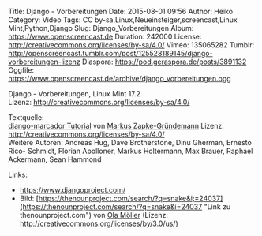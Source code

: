Title: Django - Vorbereitungen
Date: 2015-08-01 09:56
Author: Heiko
Category: Video
Tags: CC by-sa,Linux,Neueinsteiger,screencast,Linux Mint,Python,Django
Slug: Django_Vorbereitungen
Album: https://www.openscreencast.de
Duration: 242000
License: http://creativecommons.org/licenses/by-sa/4.0/
Vimeo: 135065282
Tumblr: http://openscreencast.tumblr.com/post/125528189145/django-vorbereitungen-lizenz
Diaspora: https://pod.geraspora.de/posts/3891132
Oggfile: https://www.openscreencast.de/archive/django_vorbereitungen.ogg

Django - Vorbereitungen, Linux Mint 17.2  
Lizenz: <http://creativecommons.org/licenses/by-sa/4.0/>  
  
Textquelle:  
[django-marcador Tutorial](http://django-marcador.keimlink.de/de/) von [Markus
Zapke-Gründemann](http://www.keimlink.de/) Lizenz:
http://creativecommons.org/licenses/by-sa/4.0/  
Weitere Autoren: Andreas Hug, Dave Brotherstone, Dinu Gherman, Ernesto Rico-
Schmidt, Florian Apolloner, Markus Holtermann, Max Brauer, Raphael Ackermann,
Sean Hammond

Links:

  * <https://www.djangoproject.com/>
  * Bild: [https://thenounproject.com/search/?q=snake&i;=24037](https://thenounproject.com/search/?q=snake&i=24037 "Link zu thenounproject.com") von [Ola Möller](https://thenounproject.com/olamoller "Link zu thenounproject.com") (Lizenz: http://creativecommons.org/licenses/by/3.0/us/)

